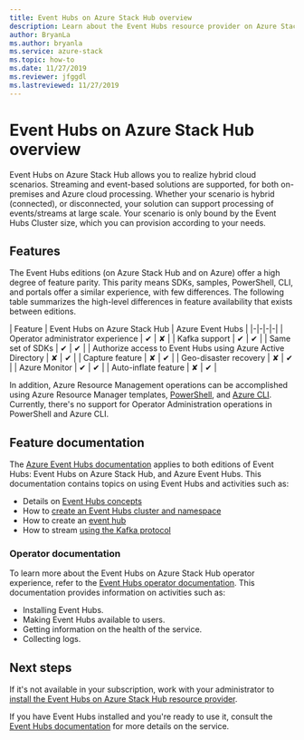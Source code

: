 ```yaml
---
title: Event Hubs on Azure Stack Hub overview
description: Learn about the Event Hubs resource provider on Azure Stack Hub. 
author: BryanLa
ms.author: bryanla
ms.service: azure-stack
ms.topic: how-to
ms.date: 11/27/2019
ms.reviewer: jfggdl
ms.lastreviewed: 11/27/2019
---
```


# Event Hubs on Azure Stack Hub overview

Event Hubs on Azure Stack Hub allows you to realize hybrid cloud scenarios. Streaming and event-based solutions are supported, for both on-premises and Azure cloud processing. Whether your scenario is hybrid (connected), or disconnected, your solution can support processing of events/streams at large scale. Your scenario is only bound by the Event Hubs Cluster size, which you can provision according to your needs. 

## Features 

The Event Hubs editions (on Azure Stack Hub and on Azure) offer a high degree of feature parity. This parity means SDKs, samples, PowerShell, CLI, and portals offer a similar experience, with few differences. The following table summarizes the high-level differences in feature availability that exists between editions.  

| Feature | Event Hubs on Azure Stack Hub | Azure Event Hubs |
|-|-|-|-|
| Operator administrator experience | ✔ | ✘ |
| Kafka support | ✔ | ✔ |
| Same set of SDKs | ✔ | ✔ |
| Authorize access to Event Hubs using Azure Active Directory | ✘ | ✔ |
| Capture feature | ✘ | ✔ |
| Geo-disaster recovery | ✘ | ✔ |
| Azure Monitor | ✔ | ✔ |
| Auto-inflate feature | ✘ | ✔ |

In addition, Azure Resource Management operations can be accomplished using Azure Resource Manager templates, [PowerShell](/powershell/module/azurerm.eventhub/), and [Azure CLI](/cli/azure/eventhubs/eventhub/). Currently, there's no support for Operator Administration operations in PowerShell and Azure CLI.

## Feature documentation

The [Azure Event Hubs documentation](/azure/event-hubs/) applies to both editions of Event Hubs: Event Hubs on Azure Stack Hub, and Azure Event Hubs. This documentation contains topics on using Event Hubs and activities such as:

- Details on [Event Hubs concepts](/azure/event-hubs/event-hubs-features)
- How to [create an Event Hubs cluster and namespace](/azure/event-hubs/event-hubs-dedicated-cluster-create-portal)
- How to create an [event hub](/azure/event-hubs/event-hubs-create#create-an-event-hub)
- How to stream [using the Kafka protocol](/azure/event-hubs/event-hubs-quickstart-kafka-enabled-event-hubs)

### Operator documentation 
 
To learn more about the Event Hubs on Azure Stack Hub operator experience, refer to the [Event Hubs operator documentation](/azure-stack/operator/event-hubs-rp-overview). This documentation provides information on activities such as:

- Installing Event Hubs.
- Making Event Hubs available to users.
- Getting information on the health of the service.
- Collecting logs.


## Next steps

If it's not available in your subscription, work with your administrator to [install the Event Hubs on Azure Stack Hub resource provider](../operator/event-hubs-rp-overview.md).

If you have Event Hubs installed and you're ready to use it, consult the [Event Hubs documentation](/azure/event-hubs/event-hubs-about) for more details on the service.
